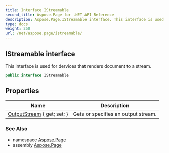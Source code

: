 ```yaml
---
title: Interface IStreamable
second_title: Aspose.Page for .NET API Reference
description: Aspose.Page.IStreamable interface. This interface is used for dervices that renders document to a stream
type: docs
weight: 250
url: /net/aspose.page/istreamable/
---
```

## IStreamable interface

This interface is used for dervices that renders document to a stream.

```csharp
public interface IStreamable
```

## Properties

| Name | Description |
| --- | --- |
| [OutputStream](../../aspose.page/istreamable/outputstream/) { get; set; } | Gets or specifies an output stream. |

### See Also

* namespace [Aspose.Page](../../aspose.page/)
* assembly [Aspose.Page](../../)


